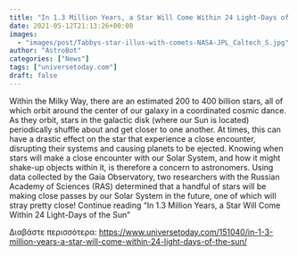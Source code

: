 ```yaml
---
title: "In 1.3 Million Years, a Star Will Come Within 24 Light-Days of the Sun"
date: 2021-05-12T21:13:26+00:00
images:
  - "images/post/Tabbys-star-illus-with-comets-NASA-JPL_Caltech_S.jpg"
author: "AstroBot"
categories: ["News"]
tags: ["universetoday.com"]
draft: false
---
```


Within the Milky Way, there are an estimated 200 to 400 billion stars, all of which orbit around the center of our galaxy in a coordinated cosmic dance. As they orbit, stars in the galactic disk (where our Sun is located) periodically shuffle about and get closer to one another. At times, this can have a drastic effect on the star that experience a close encounter, disrupting their systems and causing planets to be ejected.  Knowing when stars will make a close encounter with our Solar System, and how it might shake-up objects within it, is therefore a concern to astronomers. Using data collected by the Gaia Observatory, two researchers with the Russian Academy of Sciences (RAS) determined that a handful of stars will be making close passes by our Solar System in the future, one of which will stray pretty close! Continue reading “In 1.3 Million Years, a Star Will Come Within 24 Light-Days of the Sun” 

Διαβάστε περισσότερα: https://www.universetoday.com/151040/in-1-3-million-years-a-star-will-come-within-24-light-days-of-the-sun/
